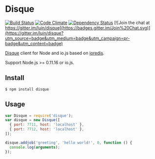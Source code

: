 # Disque

[![Build Status](https://travis-ci.org/luin/disque.svg?branch=master)](https://travis-ci.org/luin/disque)
[![Code Climate](https://codeclimate.com/github/luin/disque/badges/gpa.svg)](https://codeclimate.com/github/luin/disque)
[![Dependency Status](https://david-dm.org/luin/disque.svg)](https://david-dm.org/luin/disque)
[![Join the chat at https://gitter.im/luin/disque](https://badges.gitter.im/Join%20Chat.svg)](https://gitter.im/luin/disque?utm_source=badge&utm_medium=badge&utm_campaign=pr-badge&utm_content=badge)

[Disque](https://github.com/antirez/disque) client for Node and io.js based on [ioredis](https://github.com/luin/ioredis).

Support Node.js >= 0.11.16 or io.js.

## Install

```shell
$ npm install disque
```

## Usage

```javascript
var Disque = require('disque');
var disque = new Disque([
  { port: 7711, host: 'localhost' },
  { port: 7712, host: 'localhost' },
]);

disque.addjob('greeting', 'hello world!', 0, function () {
  console.log(arguments);
});
```
